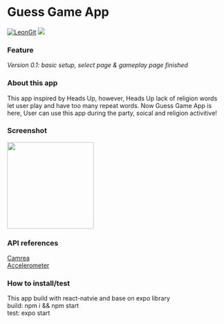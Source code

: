 # Guess Game App
<a href="https://github.com/LeonQi800/MobileApp/guess-game" target="\_parent"><img alt="LeonGit" src="https://img.shields.io/github/stars/LeonQi800/MobileApp" /></a>
<a href="https://www.linkedin.com/in/leon-chao-qi-085335168" target="\_parent"><img src="https://img.shields.io/badge/Linkdin-Leon-brightgreen" /></a>

### Feature
*Version 0.1: basic setup, select page & gameplay page finished*

### About this app
This app inspired by Heads Up, however, Heads Up lack of religion words let user play and have too many repeat words.
Now Guess Game App is here, User can use this app during the party, soical and religion activitive!

### Screenshot
<img alt="" src="https://github.com/LeonQi800/MobileApp/guess-game/blob/master/.file/screenshot/213542408.jpg" width="200" />

### API references
<a href="https://docs.expo.io/versions/v36.0.0/sdk/camera/">Camrea</a>
</br>
<a href="https://docs.expo.io/versions/v36.0.0/sdk/accelerometer/">Accelerometer</a>

### How to install/test
This app build with react-natvie and base on expo library<br/>
build: npm i && npm start<br/>
test: expo start<br/>

